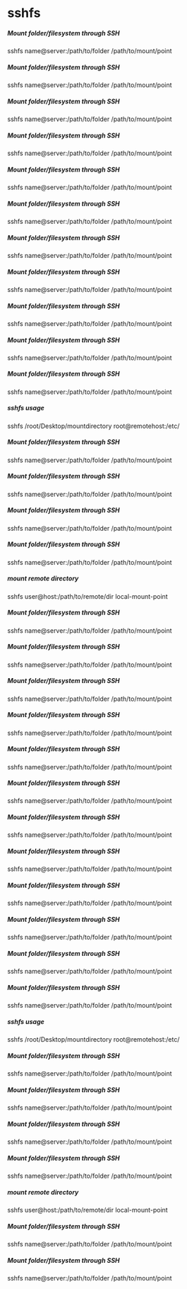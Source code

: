 # sshfs

##### Mount folder/filesystem through SSH

   sshfs  name@server:/path/to/folder /path/to/mount/point

##### Mount folder/filesystem through SSH

   sshfs  name@server:/path/to/folder /path/to/mount/point

##### Mount folder/filesystem through SSH

   sshfs  name@server:/path/to/folder /path/to/mount/point

##### Mount folder/filesystem through SSH

   sshfs  name@server:/path/to/folder /path/to/mount/point

##### Mount folder/filesystem through SSH

   sshfs  name@server:/path/to/folder /path/to/mount/point

##### Mount folder/filesystem through SSH

   sshfs  name@server:/path/to/folder /path/to/mount/point

##### Mount folder/filesystem through SSH

   sshfs  name@server:/path/to/folder /path/to/mount/point

##### Mount folder/filesystem through SSH

   sshfs  name@server:/path/to/folder /path/to/mount/point

##### Mount folder/filesystem through SSH

   sshfs  name@server:/path/to/folder /path/to/mount/point

##### Mount folder/filesystem through SSH

   sshfs  name@server:/path/to/folder /path/to/mount/point

##### Mount folder/filesystem through SSH

   sshfs  name@server:/path/to/folder /path/to/mount/point

##### sshfs usage

   sshfs  /root/Desktop/mountdirectory root@remotehost:/etc/

##### Mount folder/filesystem through SSH

   sshfs  name@server:/path/to/folder /path/to/mount/point

##### Mount folder/filesystem through SSH

   sshfs  name@server:/path/to/folder /path/to/mount/point

##### Mount folder/filesystem through SSH

   sshfs  name@server:/path/to/folder /path/to/mount/point

##### Mount folder/filesystem through SSH

   sshfs  name@server:/path/to/folder /path/to/mount/point

##### mount remote directory

   sshfs  user@host:/path/to/remote/dir local-mount-point

##### Mount folder/filesystem through SSH

   sshfs  name@server:/path/to/folder /path/to/mount/point

##### Mount folder/filesystem through SSH

   sshfs  name@server:/path/to/folder /path/to/mount/point

##### Mount folder/filesystem through SSH

   sshfs  name@server:/path/to/folder /path/to/mount/point

##### Mount folder/filesystem through SSH

   sshfs  name@server:/path/to/folder /path/to/mount/point

##### Mount folder/filesystem through SSH

   sshfs  name@server:/path/to/folder /path/to/mount/point

##### Mount folder/filesystem through SSH

   sshfs  name@server:/path/to/folder /path/to/mount/point

##### Mount folder/filesystem through SSH

   sshfs  name@server:/path/to/folder /path/to/mount/point

##### Mount folder/filesystem through SSH

   sshfs  name@server:/path/to/folder /path/to/mount/point

##### Mount folder/filesystem through SSH

   sshfs  name@server:/path/to/folder /path/to/mount/point

##### Mount folder/filesystem through SSH

   sshfs  name@server:/path/to/folder /path/to/mount/point

##### Mount folder/filesystem through SSH

   sshfs  name@server:/path/to/folder /path/to/mount/point

##### Mount folder/filesystem through SSH

   sshfs  name@server:/path/to/folder /path/to/mount/point

##### sshfs usage

   sshfs  /root/Desktop/mountdirectory root@remotehost:/etc/

##### Mount folder/filesystem through SSH

   sshfs  name@server:/path/to/folder /path/to/mount/point

##### Mount folder/filesystem through SSH

   sshfs  name@server:/path/to/folder /path/to/mount/point

##### Mount folder/filesystem through SSH

   sshfs  name@server:/path/to/folder /path/to/mount/point

##### Mount folder/filesystem through SSH

   sshfs  name@server:/path/to/folder /path/to/mount/point

##### mount remote directory

   sshfs  user@host:/path/to/remote/dir local-mount-point

##### Mount folder/filesystem through SSH

   sshfs  name@server:/path/to/folder /path/to/mount/point

##### Mount folder/filesystem through SSH

   sshfs  name@server:/path/to/folder /path/to/mount/point
